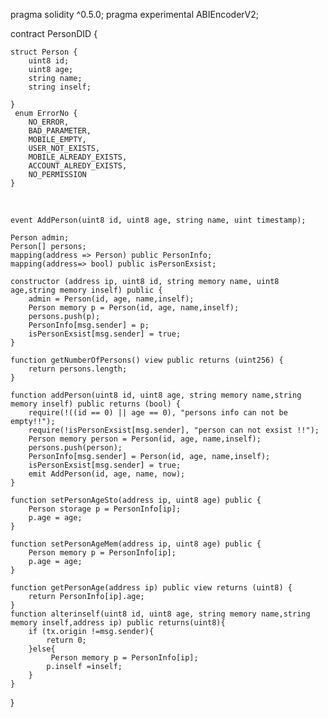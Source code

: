 pragma solidity ^0.5.0;
pragma experimental ABIEncoderV2;

contract PersonDID {
    
    struct Person {
        uint8 id;
        uint8 age;
        string name;
        string inself;
      
    }
     enum ErrorNo {
        NO_ERROR,
        BAD_PARAMETER,
        MOBILE_EMPTY,
        USER_NOT_EXISTS,
        MOBILE_ALREADY_EXISTS,
        ACCOUNT_ALREDY_EXISTS,
        NO_PERMISSION
    }


​    
```sol
event AddPerson(uint8 id, uint8 age, string name, uint timestamp);

Person admin;
Person[] persons;
mapping(address => Person) public PersonInfo;
mapping(address=> bool) public isPersonExsist;

constructor (address ip, uint8 id, string memory name, uint8 age,string memory inself) public {
    admin = Person(id, age, name,inself);
    Person memory p = Person(id, age, name,inself);
    persons.push(p);
    PersonInfo[msg.sender] = p;
    isPersonExsist[msg.sender] = true;
}

function getNumberOfPersons() view public returns (uint256) {
    return persons.length;
}

function addPerson(uint8 id, uint8 age, string memory name,string memory inself) public returns (bool) {
    require(!((id == 0) || age == 0), "persons info can not be empty!!");
    require(!isPersonExsist[msg.sender], "person can not exsist !!");
    Person memory person = Person(id, age, name,inself);
    persons.push(person);
    PersonInfo[msg.sender] = Person(id, age, name,inself);
    isPersonExsist[msg.sender] = true;
    emit AddPerson(id, age, name, now);
}

function setPersonAgeSto(address ip, uint8 age) public {
    Person storage p = PersonInfo[ip];
    p.age = age;
}

function setPersonAgeMem(address ip, uint8 age) public {
    Person memory p = PersonInfo[ip];
    p.age = age;
}

function getPersonAge(address ip) public view returns (uint8) {
    return PersonInfo[ip].age;
}
function alterinself(uint8 id, uint8 age, string memory name,string memory inself,address ip) public returns(uint8){
    if (tx.origin !=msg.sender){
        return 0;
    }else{
         Person memory p = PersonInfo[ip];
        p.inself =inself;
    }
}
```

}
